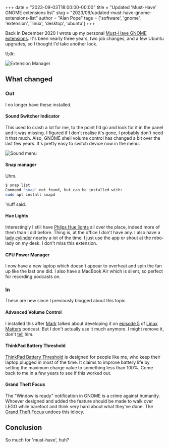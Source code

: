 +++
date = "2023-09-03T18:00:00-00:00"
title = "Updated 'Must-Have' GNOME extensions list"
slug = "2023/09/updated-must-have-gnome-extensions-list"
author = "Alan Pope"
tags = ['software', 'gnome', 'extension', 'linux', 'desktop', 'ubuntu']
+++

Back in December 2020 I wrote up my personal [Must-Have GNOME extensions](/blog/2020/12/my-must-have-gnome-extensions). It's been nearly three years, two job changes, and a few Ubuntu upgrades, so I thought I'd take another look.

tl;dr:

![Extension Manager](/blog/images/2023-09-03/extension-manager.png)

## What changed

### Out

I no longer have these installed.

#### Sound Switcher Indicator

This used to crash a lot for me, to the point I'd go and look for it in the panel and it was missing. I figured if I don't realise it's gone, I probably don't need it that much. Also, GNOME shell volume control has changed a bit over the last few years. It's pretty easy to switch device now in the menu.

![Sound menu](/blog/images/2023-09-03/sound-menu.png)

#### Snap manager

Uhm. 

```bash
$ snap list
Command 'snap' not found, but can be installed with:
sudo apt install snapd
```
'nuff said.

#### Hue Lights

Interestingly I still have [Philps Hue lights](https://geni.us/qmyA2C) all over the place, indeed more of them than I did before. Thing is, at the office I don't have any. I also have a [lady cylinder](https://geni.us/Lndnb) nearby a lot of the time. I just use the app or shout at the robo-lady on my desk. I don't miss this extension.

#### CPU Power Manager

I now have a new laptop which doesn't appear to overheat and spin the fan up like the last one did. I also have a MacBook Air which is silent, so perfect for recording podcasts on.

### In

These are new since I previously blogged about this topic.

#### Advanced Volume Control

I installed this after [Mark](https://linuxmatters.sh/host/mjohnson/) talked about developing it on [episode 5](https://linuxmatters.sh/5/) of [Linux Matters](https://linuxmatters.sh/) podcast. But I don't actually use it much anymore. I might remove it, don't [tell](mailto:show@linuxmatters.sh) him.

#### ThinkPad Battery Threshold

[ThinkPad Battery Threshold](https://extensions.gnome.org/extension/4798/thinkpad-battery-threshold/) is designed for people like me, who keep their laptop plugged in most of the time. It claims to improve battery life by setting the maximum charge value to something less than 100%. Come back to me in a few years to see if this worked out.

#### Grand Theft Focus

The "Window is ready" notification in GNOME is a crime against humanity. Whoever designed and added the feature should be made to walk over LEGO while barefoot and think very hard about what they've done. The [Grand Theft Focus](https://extensions.gnome.org/extension/5410/grand-theft-focus/) undoes this idiocy.

## Conclusion

So much for 'must-have', huh?